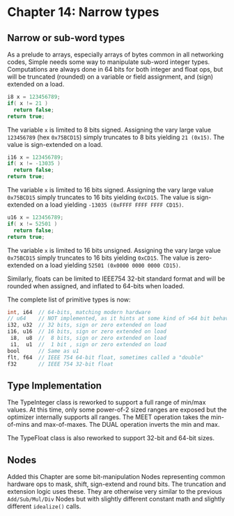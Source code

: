 # Chapter 14: Narrow types

## Narrow or sub-word types

As a prelude to arrays, especially arrays of bytes common in all networking
codes, Simple needs some way to manipulate sub-word integer types.
Computations are always done in 64 bits for both integer and float ops, but
will be truncated (rounded) on a variable or field assignment, and (sign)
extended on a load.

```java
i8 x = 123456789;
if( x != 21 ) 
  return false;
return true;
```

The variable `x` is limited to 8 bits signed.  Assigning the vary large value
`123456789` (hex `0x75BCD15`) simply truncates to 8 bits yielding `21 (0x15)`.
The value is sign-extended on a load.

```java
i16 x = 123456789;
if( x != -13035 ) 
  return false;
return true;
```

The variable `x` is limited to 16 bits signed.  Assigning the vary large value
`0x75BCD15` simply truncates to 16 bits yielding `0xCD15`.  The value is
sign-extended on a load yielding `-13035 (0xFFFF FFFF FFFF CD15)`.

```java
u16 x = 123456789;
if( x != 52501 ) 
  return false;
return true;
```

The variable `x` is limited to 16 bits unsigned.  Assigning the vary large value
`0x75BCD15` simply truncates to 16 bits yielding `0xCD15`.  The value is
zero-extended on a load yielding `52501 (0x0000 0000 0000 CD15)`.

Similarly, floats can be limited to IEEE754 32-bit standard format and will be
rounded when assigned, and inflated to 64-bits when loaded.

The complete list of primitive types is now:
```java
int, i64  // 64-bits, matching modern hardware
// u64    // NOT implemented, as it hints at some kind of >64 bit behavior
i32, u32  // 32 bits, sign or zero extended on load
i16, u16  // 16 bits, sign or zero extended on load
 i8,  u8  //  8 bits, sign or zero extended on load
 i1,  u1  //  1 bit , sign or zero extended on load
bool      // Same as u1 
flt, f64  // IEEE 754 64-bit float, sometimes called a "double"
f32       // IEEE 754 32-bit float
```



## Type Implementation

The TypeInteger class is reworked to support a full range of min/max values.
At this time, only some power-of-2 sized ranges are exposed but the optimizer
internally supports all ranges.  The MEET operation takes the min-of-mins and
max-of-maxes.  The DUAL operation inverts the min and max.

The TypeFloat class is also reworked to support 32-bit and 64-bit sizes.


## Nodes

Added this Chapter are some bit-manipulation Nodes representing common hardware
ops to mask, shift, sign-extend and round bits.  The truncation and extension
logic uses these.  They are otherwise very similar to the previous
`Add/Sub/Mul/Div` Nodes but with slightly different constant math and
slightly different `idealize()` calls.



